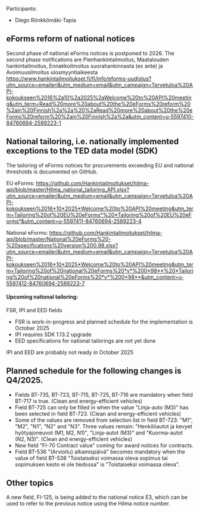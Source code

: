 Participants:
- Diego Rönkkömäki-Tapia

## eForms reform of national notices
Second phase of national eForms notices is postponed to 2026. The second phase notifications are Pienhankintailmoitus, Maatalouden hankintailmoitus, Ennakkoilmoitus suorahankinnasta (ex ante) ja Avoimuusilmoitus ulosmyyntiaikeesta
https://www.hankintailmoitukset.fi/fi/info/eforms-uudistus?utm_source=emaileri&utm_medium=email&utm_campaign=Tervetuloa%20API-kokoukseen%2016%2a10%2a2025%2aWelcome%20to%20API%20meeting&utm_term=Read%20more%20about%20the%20eForms%20reform%20%2ain%20Finnish%2a%2a%20%2aRead%20more%20about%20the%20eForms%20reform%20%2ain%20Finnish%2a%2a&utm_content=u-5597410-84760694-2589223-1

## National tailoring, i.e. nationally implemented exceptions to the TED data model (SDK)
The tailoring of eForms notices for procurements exceeding EU and national thresholds is documented on GitHub.

EU eForms: https://github.com/Hankintailmoitukset/hilma-api/blob/master/Hilma_national_tailoring_API.xlsx?utm_source=emaileri&utm_medium=email&utm_campaign=Tervetuloa%20API-kokoukseen%2016*10*2025*Welcome%20to%20API%20meeting&utm_term=Tailoring%20of%20EU%20eForms*%20*Tailoring%20of%20EU%20eForms*&utm_content=u-5597411-84760694-2589223-4

National eForms: https://github.com/Hankintailmoitukset/hilma-api/blob/master/National%20eForms%20-%20specifications%20version%200.98.xlsx?utm_source=emaileri&utm_medium=email&utm_campaign=Tervetuloa%20API-kokoukseen%2016*10*2025*Welcome%20to%20API%20meeting&utm_term=Tailoring%20of%20national%20eForms%20*v*%200*98**%20*Tailoring%20of%20national%20eForms%20*v*%200*98**&utm_content=u-5597412-84760694-2589223-7

#### Upcoming national tailoring:
FSR, IPI and EED fields
- FSR is work-in-progress and planned schedule for the implementation is October 2025
- IPI requires SDK 1.13.2 upgrade
- EED specifications for national tailorings are not yet done

IPI and EED are probably not ready in October 2025

## Planned schedule for the following changes is Q4/2025.
- Fields BT-735, BT-723, BT-715, BT-725, BT-716 are mandatory when field BT-717 is true. (Clean and energy-efficient vehicles)
- Field BT-725 can only be filled in when the value "Linja-auto (M3)" has been selected in field BT-723. (Clean and energy-efficient vehicles)
- Some of the values are removed from selection list in field BT-723: "M1", "M2", "N1", "N2" and "N3". Three values remain: "Henkilöautot ja kevyet hyötyajoneuvot (M1, M2, N1)", "Linja-autot (M3)" and "Kuorma-autot (N2, N3)". (Clean and energy-efficient vehicles)
- New field "FI-70 Contract value" coming for award notices for contracts.
- Field BT-536 "(Arvioitu) alkamispäivä" becomes mandatory when the value of field BT-538 "Toistaiseksi voimassa oleva sopimus tai sopimuksen kesto ei ole tiedossa" is "Toistaiseksi voimassa oleva".
 
## Other topics
A new field, FI-125, is being added to the national notice E3, which can be used to refer to the previous notice using the Hilma notice number.
